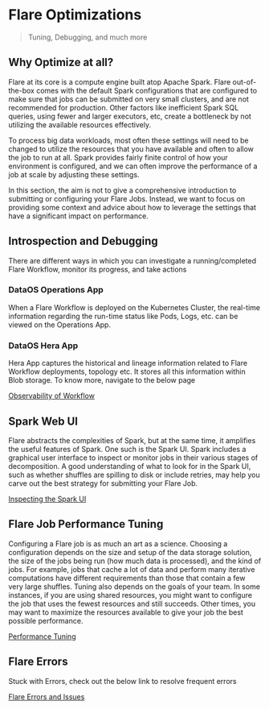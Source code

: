# Flare Optimizations

> Tuning, Debugging, and much more
> 

## Why Optimize at all?

Flare at its core is a compute engine built atop Apache Spark. Flare out-of-the-box comes with the default Spark configurations that are configured to make sure that jobs can be submitted on very small clusters, and are not recommended for production. Other factors like inefficient Spark SQL queries, using fewer and larger executors, etc, create a bottleneck by not utilizing the available resources effectively. 

To process big data workloads, most often these settings will need to be changed to utilize the resources that you
have available and often to allow the job to run at all. Spark provides fairly finite control of how your environment is configured, and we can often improve the performance of a job at scale by adjusting these settings.

In this section, the aim is not to give a comprehensive introduction to submitting or configuring your Flare Jobs. Instead, we want to focus on providing some context and advice about how to leverage the settings that have a significant impact on performance. 

## Introspection and Debugging

There are different ways in which you can investigate a running/completed Flare Workflow, monitor its progress, and take actions

### **DataOS Operations App**

When a Flare Workflow is deployed on the Kubernetes Cluster, the real-time information regarding the run-time status like Pods, Logs, etc. can be viewed on the Operations App. 

### **DataOS Hera App**

Hera App captures the historical and lineage information related to Flare Workflow deployments, topology etc.  It stores all this information within Blob storage. To know more, navigate to the below page

[Observability of Workflow ](./flare_optimizations/observability_of_workflow.md)

## Spark Web UI

Flare abstracts the complexities of Spark, but at the same time, it amplifies the useful features of Spark. One such is the Spark UI. Spark includes a graphical user interface to inspect or monitor jobs in their various stages of decomposition. A good understanding of what to look for in the Spark UI, such as whether shuffles are spilling to disk or include retries, may help you carve out the best strategy for submitting your Flare Job. 

[Inspecting the Spark UI](./flare_optimizations/inspecting_the_spark_ui.md)

## Flare Job Performance Tuning

Configuring a Flare job is as much an art as a science. Choosing a configuration depends on the size and setup of the data storage solution, the size of the jobs being run (how much data is processed), and the kind of jobs. For example, jobs that cache a lot of data and perform many iterative computations have different requirements than those that contain a few very large shuffles. Tuning also depends on the goals of your team. In some instances, if you are using shared resources, you might want to configure the job that uses the fewest resources and still succeeds. Other times, you may want to maximize the resources available to give your job the best possible performance. 

[Performance Tuning](./flare_optimizations/performance_tuning.md)

## Flare Errors

Stuck with Errors, check out the below link to resolve frequent errors

[Flare Errors and Issues](./flare_optimizations/flare_errors_and_issues.md)